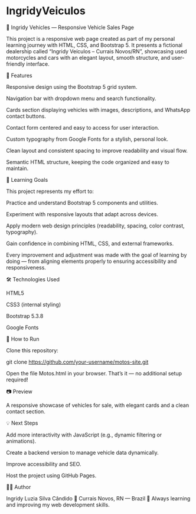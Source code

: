 # IngridyVeiculos
🚗 Ingridy Vehicles — Responsive Vehicle Sales Page

This project is a responsive web page created as part of my personal learning journey with HTML, CSS, and Bootstrap 5.
It presents a fictional dealership called “Ingridy Veículos – Currais Novos/RN”, showcasing used motorcycles and cars with an elegant layout, smooth structure, and user-friendly interface.

🌟 Features

Responsive design using the Bootstrap 5 grid system.

Navigation bar with dropdown menu and search functionality.

Cards section displaying vehicles with images, descriptions, and WhatsApp contact buttons.

Contact form centered and easy to access for user interaction.

Custom typography from Google Fonts for a stylish, personal look.

Clean layout and consistent spacing to improve readability and visual flow.

Semantic HTML structure, keeping the code organized and easy to maintain.

🧠 Learning Goals

This project represents my effort to:

Practice and understand Bootstrap 5 components and utilities.

Experiment with responsive layouts that adapt across devices.

Apply modern web design principles (readability, spacing, color contrast, typography).

Gain confidence in combining HTML, CSS, and external frameworks.

Every improvement and adjustment was made with the goal of learning by doing — from aligning elements properly to ensuring accessibility and responsiveness.

🛠️ Technologies Used

HTML5

CSS3 (internal styling)

Bootstrap 5.3.8

Google Fonts

🚀 How to Run

Clone this repository:

git clone https://github.com/your-username/motos-site.git


Open the file Motos.html in your browser.
That’s it — no additional setup required!

📷 Preview

A responsive showcase of vehicles for sale, with elegant cards and a clean contact section.



💡 Next Steps

Add more interactivity with JavaScript (e.g., dynamic filtering or animations).

Create a backend version to manage vehicle data dynamically.

Improve accessibility and SEO.

Host the project using GitHub Pages.

🙋‍♀️ Author

Ingridy Luzia Silva Cândido
📍 Currais Novos, RN — Brazil
💬 Always learning and improving my web development skills.
